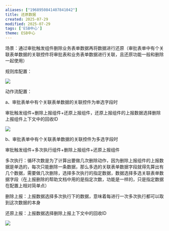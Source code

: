 ```yaml
---
aliases: ["1968950841407841042"]
title: 还原数据
created: 2025-07-29
modified: 2025-07-29
tags: ['ESB中心']
theme: ESB中心
---
```


场景：通过审批触发组件删除业务表单数据再将数据进行还原（审批表单中有个关联表单数据的关联控件将审批表和业务表单数据进行关联，且还原功能一般和删除一起使用）

规则库配置：

![](https://myhelpdoc.oss-cn-heyuan.aliyuncs.com/mdimages/eb7db1162c1f55cddc344dfcdebd66d8.jpg)

动作流配置：

a、审批表单中有个关联表单数据的关联控件为单选字段时

审批触发组件+删除上报组件+还原上报组件，还原上报组件的上报数据选择删除上报组件上下文中的回收ID

![](https://myhelpdoc.oss-cn-heyuan.aliyuncs.com/mdimages/054957a6d5a4f3f13fed24b5ebdb009b.jpg)

b、审批表单中有个关联表单数据的关联控件为多选字段时

审批触发组件+多次执行组件+删除上报组件+还原上报组件

多次执行：循环次数是为了计算出要做几次删除动作，因为删除上报组件的上报数据是单选的，每次只能删除一条数据，那么多选的关联表单数据字段就得先算出有几个数据，需要做几次删除，选择多次执行的指定数据，数据选择多选关联表单数据字段（在上报删除的帮助文档中用的是指定次数，功能是一样的，只是指定数据在配置上相对简单点）

删除上报：上报数据选择多次执行下的数据，意味着每进行一次多次执行都可以取到这次数据的本身

还原上报：上报数据选择删除上报上下文中的回收ID

![](https://myhelpdoc.oss-cn-heyuan.aliyuncs.com/mdimages/018bf5a573c7a69186601a2952e29348.jpg)

